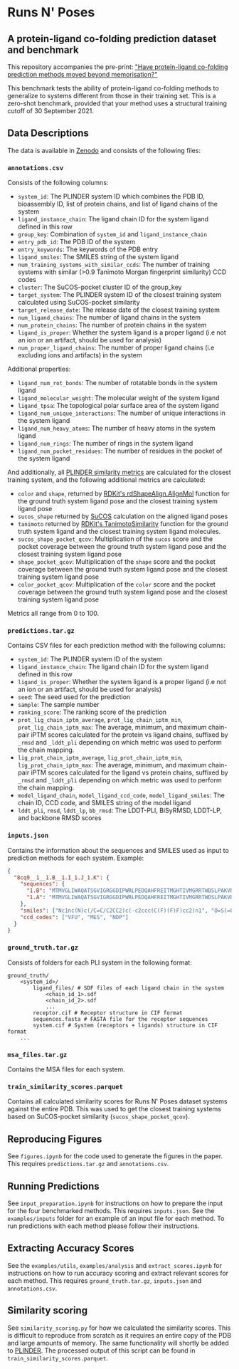 # Runs N' Poses

## A protein-ligand co-folding prediction dataset and benchmark

This repository accompanies the pre-print: ["Have protein-ligand co-folding prediction methods moved beyond memorisation?"]()

This benchmark tests the ability of protein-ligand co-folding methods to generalize to systems different from those in their training set.
This is a zero-shot benchmark, provided that your method uses a structural training cutoff of 30 September 2021.

## Data Descriptions

The data is available in [Zenodo](https://zenodo.org/records/14794786) and consists of the following files:

### `annotations.csv`

Consists of the following columns:

- `system_id`: The PLINDER system ID which combines the PDB ID, bioassembly ID, list of protein chains, and list of ligand chains of the system
- `ligand_instance_chain`: The ligand chain ID for the system ligand defined in this row
- `group_key`: Combination of `system_id` and `ligand_instance_chain`
- `entry_pdb_id`: The PDB ID of the system
- `entry_keywords`: The keywords of the PDB entry
- `ligand_smiles`: The SMILES string of the system ligand
- `num_training_systems_with_similar_ccds`: The number of training systems with similar (>0.9 Tanimoto Morgan fingerprint similarity) CCD codes
- `cluster`: The SuCOS-pocket cluster ID of the group_key
- `target_system`: The PLINDER system ID of the closest training system calculated using SuCOS-pocket similarity
- `target_release_date`: The release date of the closest training system
- `num_ligand_chains`: The number of ligand chains in the system
- `num_protein_chains`: The number of protein chains in the system
- `ligand_is_proper`: Whether the system ligand is a proper ligand (i.e not an ion or an artifact, should be used for analysis)
- `num_proper_ligand_chains`: The number of proper ligand chains (i.e excluding ions and artifacts) in the system

Additional properties:

- `ligand_num_rot_bonds`: The number of rotatable bonds in the system ligand
- `ligand_molecular_weight`: The molecular weight of the system ligand
- `ligand_tpsa`: The topological polar surface area of the system ligand
- `ligand_num_unique_interactions`: The number of unique interactions in the system ligand
- `ligand_num_heavy_atoms`: The number of heavy atoms in the system ligand
- `ligand_num_rings`: The number of rings in the system ligand
- `ligand_num_pocket_residues`: The number of residues in the pocket of the system ligand

And additionally, all [PLINDER similarity metrics](https://plinder-org.github.io/plinder/dataset.html#clusters-clusters) are calculated for the closest training system, and the following additional metrics are calculated:

- `color` and `shape`, returned by [RDKit's rdShapeAlign.AlignMol](https://www.rdkit.org/docs/source/rdkit.Chem.rdShapeAlign.html#rdkit.Chem.rdShapeAlign.AlignMol) function for the ground truth system ligand pose and the closest training system ligand pose
- `sucos_shape` returned by [SuCOS](https://github.com/susanhleung/SuCOS) calculation on the aligned ligand poses
- `tanimoto` returned by [RDKit's TanimotoSimilarity](https://www.rdkit.org/docs/source/rdkit.DataStructs.cDataStructs.html#rdkit.DataStructs.cDataStructs.TanimotoSimilarity) function for the ground truth system ligand and the closest training system ligand molecules.
- `sucos_shape_pocket_qcov`: Multiplication of the `sucos` score and the pocket coverage between the ground truth system ligand pose and the closest training system ligand pose
- `shape_pocket_qcov`: Multiplication of the `shape` score and the pocket coverage between the ground truth system ligand pose and the closest training system ligand pose
- `color_pocket_qcov`: Multiplication of the `color` score and the pocket coverage between the ground truth system ligand pose and the closest training system ligand pose

Metrics all range from 0 to 100.

### `predictions.tar.gz`

Contains CSV files for each prediction method with the following columns:

- `system_id`: The PLINDER system ID of the system
- `ligand_instance_chain`: The ligand chain ID for the system ligand defined in this row
- `ligand_is_proper`: Whether the system ligand is a proper ligand (i.e not an ion or an artifact, should be used for analysis)
- `seed`: The seed used for the prediction
- `sample`: The sample number
- `ranking_score`: The ranking score of the prediction
- `prot_lig_chain_iptm_average`, `prot_lig_chain_iptm_min`, `prot_lig_chain_iptm_max`: The average, minimum, and maximum chain-pair iPTM scores calculated for the protein vs ligand chains, suffixed by `_rmsd` and `_lddt_pli` depending on which metric was used to perform the chain mapping.
- `lig_prot_chain_iptm_average`, `lig_prot_chain_iptm_min`, `lig_prot_chain_iptm_max`: The average, minimum, and maximum chain-pair iPTM scores calculated for the ligand vs protein chains, suffixed by `_rmsd` and `_lddt_pli` depending on which metric was used to perform the chain mapping.
- `model_ligand_chain`, `model_ligand_ccd_code`, `model_ligand_smiles`: The chain ID, CCD code, and SMILES string of the model ligand
- `lddt_pli`, `rmsd`, `lddt_lp`, `bb_rmsd`: The LDDT-PLI, BiSyRMSD, LDDT-LP, and backbone RMSD scores

### `inputs.json`

Contains the information about the sequences and SMILES used as input to prediction methods for each system. Example:

```json
{
  "8cq9__1__1.B__1.I_1.J_1.K": {
    "sequences": {
      "1.B": "MTMVGLIWAQATSGVIGRGGDIPWRLPEDQAHFREITMGHTIVMGRRTWDSLPAKVRPLPGRRNVVLSRQADFMASGAEVVGSLEEALTSPETWVIGGGQVYALALPYATRCEVTEVDIGLPREAGDALAPVLDETWRGETGEWRFSRSGLRYRLYSYHRS",
      "1.A": "MTMVGLIWAQATSGVIGRGGDIPWRLPEDQAHFREITMGHTIVMGRRTWDSLPAKVRPLPGRRNVVLSRQADFMASGAEVVGSLEEALTSPETWVIGGGQVYALALPYATRCEVTEVDIGLPREAGDALAPVLDETWRGETGEWRFSRSGLRYRLYSYHRS"
    },
    "smiles": ["Nc1nc(N)c(/C=C/C2CC2)c(-c2ccc(C(F)(F)F)cc2)n1", "O=S(=O)([O-])CC[NH+]1CCOCC1", "NC(=O)C1=CN([C@@H]2O[C@H](CO[P@](=O)(O)O[P@@](=O)(O)OC[C@H]3O[C@@H](n4cnc5c(N)ncnc54)[C@H](OP(=O)(O)O)[C@@H]3O)[C@@H](O)[C@@H]2O)C=CC1"],
    "ccd_codes": ["VFU", "MES", "NDP"]
  }
}
```

### `ground_truth.tar.gz`

Consists of folders for each PLI system in the following format:

```text
ground_truth/
    <system_id>/
        ligand_files/ # SDF files of each ligand chain in the system
            <chain_id_1>.sdf
            <chain_id_2>.sdf
            ...
        receptor.cif # Receptor structure in CIF format
        sequences.fasta # FASTA file for the receptor sequences
        system.cif # System (receptors + ligands) structure in CIF format
    ...
```

### `msa_files.tar.gz`

Contains the MSA files for each system.

### `train_similarity_scores.parquet`

Contains all calculated similarity scores for Runs N' Poses dataset systems against the entire PDB. This was used to get the closest training systems based on SuCOS-pocket similarity (`sucos_shape_pocket_qcov`).

## Reproducing Figures

See `figures.ipynb` for the code used to generate the figures in the paper. This requires `predictions.tar.gz` and `annotations.csv`.

## Running Predictions

See `input_preparation.ipynb` for instructions on how to prepare the input for the four benchmarked methods. This requires `inputs.json`. See the `examples/inputs` folder for an example of an input file for each method. To run predictions with each method please follow their instructions.

## Extracting Accuracy Scores

See the `examples/utils`, `examples/analysis` and `extract_scores.ipynb` for instructions on how to run accuracy scoring and extract relevant scores for each method. This requires `ground_truth.tar.gz`, `inputs.json` and `annotations.csv`.

## Similarity scoring

See `similarity_scoring.py` for how we calculated the similarity scores. This is difficult to reproduce from scratch as it requires an entire copy of the PDB and large amounts of memory. The same functionality will shortly be added to [PLINDER](https://github.com/plinder-org/plinder).
The processed output of this script can be found in `train_similarity_scores.parquet`.
